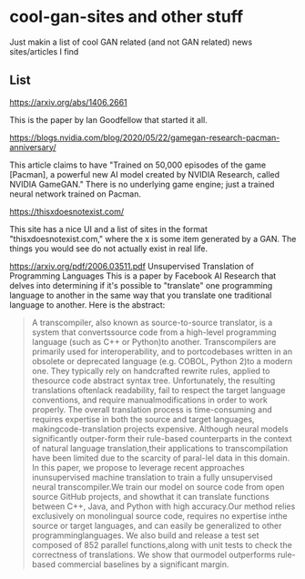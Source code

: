 # cool-gan-sites and other stuff
Just makin a list of cool GAN related (and not GAN related) news sites/articles I find

## List
https://arxiv.org/abs/1406.2661

This is the paper by Ian Goodfellow that started it all.

https://blogs.nvidia.com/blog/2020/05/22/gamegan-research-pacman-anniversary/

This article claims to have "Trained on 50,000 episodes of the game [Pacman], a powerful new AI model created by NVIDIA Research, called NVIDIA GameGAN." There is no underlying game engine; just a trained neural network trained on Pacman.

https://thisxdoesnotexist.com/

This site has a nice UI and a list of sites in the format "thisxdoesnotexist.com," where the x is some item generated by a GAN. The things you would see do not actually exist in real life.

https://arxiv.org/pdf/2006.03511.pdf
Unsupervised Translation of Programming Languages
This is a paper by Facebook AI Research that delves into determining if it's possible to "translate" one programming language to another in the same way that you 
translate one traditional language to another.
Here is the abstract: 
>A transcompiler, also known as source-to-source translator, is a system that convertssource code from a high-level programming language (such as C++ or Python)to another.  Transcompilers are primarily used for interoperability, and to portcodebases written in an obsolete or deprecated language (e.g. COBOL, Python 2)to a modern one. They typically rely on handcrafted rewrite rules, applied to thesource code abstract syntax tree.  Unfortunately, the resulting translations oftenlack readability, fail to respect the target language conventions, and require manualmodifications in order to work properly. The overall translation process is time-consuming and requires expertise in both the source and target languages, makingcode-translation projects expensive. Although neural models significantly outper-form their rule-based counterparts in the context of natural language translation,their applications to transcompilation have been limited due to the scarcity of paral-lel data in this domain. In this paper, we propose to leverage recent approaches inunsupervised machine translation to train a fully unsupervised neural transcompiler.We train our model on source code from open source GitHub projects, and showthat it can translate functions between C++, Java, and Python with high accuracy.Our method relies exclusively on monolingual source code, requires no expertise inthe source or target languages, and can easily be generalized to other programminglanguages. We also build and release a test set composed of 852 parallel functions,along with unit tests to check the correctness of translations.  We show that ourmodel outperforms rule-based commercial baselines by a significant margin.
